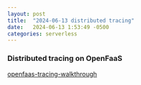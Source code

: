 ```yaml
---
layout: post
title:  "2024-06-13 distributed tracing"
date:   2024-06-13 1:53:49 -0500
categories: serverless
---
```

### 

### Distributed tracing on OpenFaaS
[openfaas-tracing-walkthrough](https://github.com/LucasRoesler/openfaas-tracing-walkthrough)
